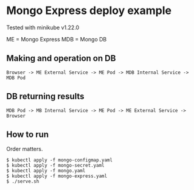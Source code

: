 # Mongo Express deploy example

Tested with minikube v1.22.0

ME = Mongo Express
MDB = Mongo DB

## Making and operation on DB

```
Browser -> ME External Service -> ME Pod -> MDB Internal Service -> MDB Pod

```

## DB returning results

```
MDB Pod -> MB Internal Service -> ME Pod -> ME External Service -> Browser
```

## How to run

Order matters.

```
$ kubectl apply -f mongo-configmap.yaml
$ kubectl apply -f mongo-secret.yaml
$ kubectl apply -f mongo.yaml
$ kubectl apply -f mongo-express.yaml
$ ./serve.sh
```

